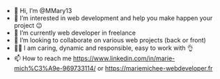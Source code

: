 - 👋 Hi, I’m @MMary13
- 👀 I’m interested in web development and help you make happen your project 😉
- 🌱 I’m currently web developer in freelance 
- 💞️ I’m looking to collaborate on various web projects (back or front) 
- 🧘‍♀️ I am caring, dynamic and responsible, easy to work with 👌
- 📫 How to reach me https://www.linkedin.com/in/marie-mich%C3%A9e-969733114/ or https://mariemichee-webdeveloper.fr

<!---
MMary13/MMary13 is a ✨ special ✨ repository because its `README.md` (this file) appears on your GitHub profile.
You can click the Preview link to take a look at your changes.
--->
